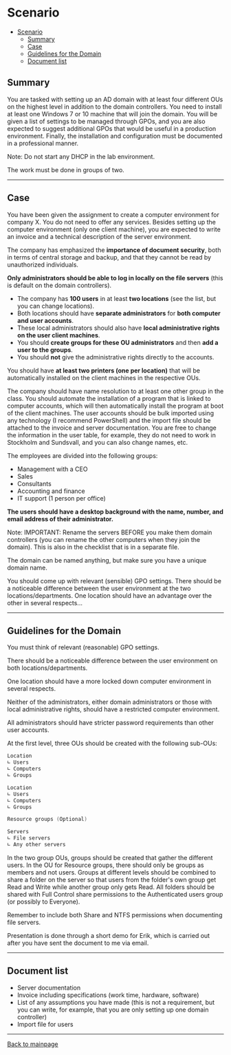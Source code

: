 # Scenario

- [Scenario](#scenario)
  - [Summary](#summary)
  - [Case](#case)
  - [Guidelines for the Domain](#guidelines-for-the-domain)
  - [Document list](#document-list)

## Summary

You are tasked with setting up an AD domain with at least four different OUs on the highest level in addition to the domain controllers. You need to install at least one Windows 7 or 10 machine that will join the domain. You will be given a list of settings to be managed through GPOs, and you are also expected to suggest additional GPOs that would be useful in a production environment. Finally, the installation and configuration must be documented in a professional manner.

Note: Do not start any DHCP in the lab environment.

The work must be done in groups of two.

---

## Case

You have been given the assignment to create a computer environment for company X. You do not need to offer any services. Besides setting up the computer environment (only one client machine), you are expected to write an invoice and a technical description of the server environment.

The company has emphasized the **importance of document security**, both in terms of central storage and backup, and that they cannot be read by unauthorized individuals.

**Only administrators should be able to log in locally on the file servers** (this is default on the domain controllers).

- The company has **100 users** in at least **two locations** (see the list, but you can change locations).
- Both locations should have **separate administrators** for **both computer and user accounts**.
- These local administrators should also have **local administrative rights on the user client machines**.
- You should **create groups for these OU administrators** and then **add a user to the groups**.
- You should **not** give the administrative rights directly to the accounts.

You should have **at least two printers (one per location)** that will be automatically installed on the client machines in the respective OUs.

The company should have name resolution to at least one other group in the class. You should automate the installation of a program that is linked to computer accounts, which will then automatically install the program at boot of the client machines. The user accounts should be bulk imported using any technology (I recommend PowerShell) and the import file should be attached to the invoice and server documentation. You are free to change the information in the user table, for example, they do not need to work in Stockholm and Sundsvall, and you can also change names, etc.

The employees are divided into the following groups:

- Management with a CEO
- Sales
- Consultants
- Accounting and finance
- IT support (1 person per office)

**The users should have a desktop background with the name, number, and email address of their administrator.**

Note: IMPORTANT: Rename the servers BEFORE you make them domain controllers (you can rename the other computers when they join the domain). This is also in the checklist that is in a separate file.

The domain can be named anything, but make sure you have a unique domain name.

You should come up with relevant (sensible) GPO settings. There should be a noticeable difference between the user environment at the two locations/departments. One location should have an advantage over the other in several respects...

---

## Guidelines for the Domain

You must think of relevant (reasonable) GPO settings.

There should be a noticeable difference between the user environment on both locations/departments.

One location should have a more locked down computer environment in several respects.

Neither of the administrators, either domain administrators or those with local administrative rights,
should have a restricted computer environment.

All administrators should have stricter password requirements than other user accounts.

At the first level, three OUs should be created with the following sub-OUs:

```powershell
Location
∟ Users
∟ Computers
∟ Groups

Location
∟ Users
∟ Computers
∟ Groups

Resource groups (Optional)

Servers
∟ File servers
∟ Any other servers
```

In the two group OUs, groups should be created that gather the different users. In the OU for Resource groups, there should only be groups as members and not users. Groups at different levels should be combined to share a folder on the server so that users from the folder's own group get Read and Write while another group only gets Read. All folders should
be shared with Full Control share permissions to the Authenticated users group (or possibly to Everyone).

Remember to include both Share and NTFS permissions when documenting file servers.

Presentation is done through a short demo for Erik, which is carried out after you have sent the document to me via email.

---

## Document list

- Server documentation
- Invoice including specifications (work time, hardware, software)
- List of any assumptions you have made (this is not a requirement, but you can write, for example, that you are only setting up one domain controller)
- Import file for users

---

[Back to mainpage](../../README.md)
